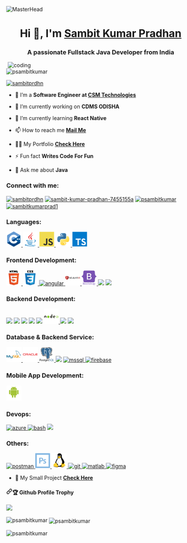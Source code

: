 ![MasterHead](https://drive.google.com/file/d/1Gn8BX3Y_zqHZYnRXspJfD1pyoQH4LRQW/view?usp=sharing)
<h1 class="container typed-ou" align="center">Hi 👋, I'm <a href="http://sambitkumarpradhan.tech">Sambit Kumar Pradhan</a></h1>
<h3 align="center">A passionate Fullstack Java Developer from India</h3>
<img align="right" alt="coding" width="500" src="https://miro.medium.com/max/544/1*IRGHmiGsa16stedQvIaZfw.gif">


<p align="left"> <img src="https://komarev.com/ghpvc/?username=psambitkumar&label=Profile%20views&color=0e75b6&style=flat" alt="psambitkumar" /> </p>

<p align="left"> <a href="https://twitter.com/sambitprdhn" target="blank"><img src="https://img.shields.io/twitter/follow/sambitprdhn?logo=twitter&style=for-the-badge" alt="sambitprdhn" /></a> </p>

- 👯 I’m a **Software Engineer at <a href="https://www.csm.tech/">CSM Technologies</a>**

- 🔭 I’m currently working on **CDMS ODISHA**

- 🌱 I’m currently learning **React Native**

- 📫 How to reach me <b><a href="mailto:admin@sambitkumarpradhan.tech?subject=Mail from GitHub">Mail Me</a></b>

- 👨‍💻 My Portfolio <b><a href="http://sambitkumarpradhan.tech/">Check Here</a></b>

- ⚡ Fun fact **Writes Code For Fun**

- 💬 Ask me about **Java**

<h3 align="left">Connect with me:</h3>
<p align="left">
<a href="https://twitter.com/sambitprdhn" target="blank"><img align="center" src="https://raw.githubusercontent.com/rahuldkjain/github-profile-readme-generator/master/src/images/icons/Social/twitter.svg" alt="sambitprdhn" height="30" width="40" /></a>
<a href="https://linkedin.com/in/sambit-kumar-pradhan-7455155a" target="blank"><img align="center" src="https://raw.githubusercontent.com/rahuldkjain/github-profile-readme-generator/master/src/images/icons/Social/linked-in-alt.svg" alt="sambit-kumar-pradhan-7455155a" height="30" width="40" /></a>
<a href="https://instagram.com/psambitkumar" target="blank"><img align="center" src="https://raw.githubusercontent.com/rahuldkjain/github-profile-readme-generator/master/src/images/icons/Social/instagram.svg" alt="psambitkumar" height="30" width="40" /></a>
<a href="https://www.hackerrank.com/sambitkumarprad1" target="blank"><img align="center" src="https://raw.githubusercontent.com/rahuldkjain/github-profile-readme-generator/master/src/images/icons/Social/hackerrank.svg" alt="sambitkumarprad1" height="30" width="40" /></a>
</p>

<h3 align="left">Languages:</h3>
<p align="left"> 
    <a href="https://www.w3schools.com/cpp/" target="_blank" rel="noreferrer"> <img src="https://raw.githubusercontent.com/devicons/devicon/master/icons/cplusplus/cplusplus-original.svg" alt="cplusplus" width="40" height="40"/> </a>
    <a href="https://www.java.com" target="_blank" rel="noreferrer"> <img src="https://raw.githubusercontent.com/devicons/devicon/master/icons/java/java-original.svg" alt="java" width="40" height="40"/> </a> 
    <a href="https://developer.mozilla.org/en-US/docs/Web/JavaScript" target="_blank" rel="noreferrer"> <img src="https://raw.githubusercontent.com/devicons/devicon/master/icons/javascript/javascript-original.svg" alt="javascript" width="40" height="40"/> </a> 
    <a href="https://www.python.org" target="_blank" rel="noreferrer"> <img src="https://raw.githubusercontent.com/devicons/devicon/master/icons/python/python-original.svg" alt="python" width="40" height="40"/> </a> 
    <a href="https://www.typescriptlang.org/" target="_blank" rel="noreferrer"> <img src="https://raw.githubusercontent.com/devicons/devicon/master/icons/typescript/typescript-original.svg" alt="typescript" width="40" height="40"/> </a> 
</p>

<h3 align="left">Frontend Development:</h3>
<p align="left"> 
    <a href="https://www.w3.org/html/" target="_blank" rel="noreferrer"> <img src="https://raw.githubusercontent.com/devicons/devicon/master/icons/html5/html5-original-wordmark.svg" alt="html5" width="40" height="40"/> </a> 
    <a href="https://www.w3schools.com/css/" target="_blank" rel="noreferrer"> <img src="https://raw.githubusercontent.com/devicons/devicon/master/icons/css3/css3-original-wordmark.svg" alt="css3" width="40" height="40"/> </a> 
    <a href="https://angular.io" target="_blank" rel="noreferrer"> <img src="https://angular.io/assets/images/logos/angular/angular.svg" alt="angular" width="40" height="40"/> </a> 
    <a href="https://angular.io" target="_blank" rel="noreferrer"> <img src="https://raw.githubusercontent.com/devicons/devicon/master/icons/angularjs/angularjs-original-wordmark.svg" alt="angularjs" width="40" height="40"/> </a> 
    <a href="https://getbootstrap.com" target="_blank" rel="noreferrer"> <img src="https://raw.githubusercontent.com/devicons/devicon/master/icons/bootstrap/bootstrap-plain-wordmark.svg" alt="bootstrap" width="40" height="40"/> </a> 
    <a target="_blank" rel="noopener noreferrer" href="https://raw.githubusercontent.com/soumyadip007/soumyadip007/master/img/web/ui/jq.jpg"><img src="https://raw.githubusercontent.com/soumyadip007/soumyadip007/master/img/web/ui/jq.jpg" height="30" style="max-width: 100%;"></a>
    <a target="_blank" rel="noopener noreferrer" href="https://raw.githubusercontent.com/soumyadip007/soumyadip007/master/img/web/ui/ajax.png"><img src="https://raw.githubusercontent.com/soumyadip007/soumyadip007/master/img/web/ui/ajax.png" height="30" style="max-width: 100%;"></a>

</p> 

<h3 align="left">Backend Development:</h3>
<p align="left"> 
    <a target="_blank" rel="noopener noreferrer" href="https://raw.githubusercontent.com/soumyadip007/soumyadip007/master/img/web/backend/j2ee.png"><img src="https://raw.githubusercontent.com/soumyadip007/soumyadip007/master/img/web/backend/j2ee.png" height="30" style="max-width: 100%;"></a>
    <a target="_blank" rel="noopener noreferrer" href="https://raw.githubusercontent.com/soumyadip007/soumyadip007/master/img/web/backend/jsp.png"><img src="https://raw.githubusercontent.com/soumyadip007/soumyadip007/master/img/web/backend/jsp.png" height="30" style="max-width: 100%;"></a>
    <a target="_blank" rel="noopener noreferrer" href="https://raw.githubusercontent.com/soumyadip007/soumyadip007/master/img/web/backend/servlet.png"><img src="https://raw.githubusercontent.com/soumyadip007/soumyadip007/master/img/web/backend/servlet.png" height="30" style="max-width: 100%;"></a>
    <a target="_blank" rel="noopener noreferrer" href="https://raw.githubusercontent.com/soumyadip007/soumyadip007/master/img/web/backend/spring-1.png"><img src="https://raw.githubusercontent.com/soumyadip007/soumyadip007/master/img/web/backend/spring-1.png" height="30" style="max-width: 100%;"></a>
    <a target="_blank" rel="noopener noreferrer" href="https://raw.githubusercontent.com/soumyadip007/soumyadip007/master/img/web/backend/spring-boot.png"><img src="https://raw.githubusercontent.com/soumyadip007/soumyadip007/master/img/web/backend/spring-boot.png" height="30" style="max-width: 100%;"></a>
    <a href="https://nodejs.org" target="_blank" rel="noreferrer"> <img src="https://raw.githubusercontent.com/devicons/devicon/master/icons/nodejs/nodejs-original-wordmark.svg" alt="nodejs" width="40" height="40"/> </a> 
    <a target="_blank" rel="noopener noreferrer" href="https://raw.githubusercontent.com/soumyadip007/soumyadip007/master/img/web/backend/hibernate.jpeg"><img src="https://raw.githubusercontent.com/soumyadip007/soumyadip007/master/img/web/backend/hibernate.jpeg" height="30" style="max-width: 100%;"></a>
    <a target="_blank" rel="noopener noreferrer" href="https://raw.githubusercontent.com/soumyadip007/soumyadip007/master/img/web/backend/tomcat.jpg"><img src="https://raw.githubusercontent.com/soumyadip007/soumyadip007/master/img/web/backend/tomcat.jpg" height="30" style="max-width: 100%;"></a>
</p> 


<h3 align="left">Database & Backend Service:</h3>
<p align="left"> 
    <a href="https://www.mysql.com/" target="_blank" rel="noreferrer"> <img src="https://raw.githubusercontent.com/devicons/devicon/master/icons/mysql/mysql-original-wordmark.svg" alt="mysql" width="40" height="40"/> </a> 
    <a href="https://www.oracle.com/" target="_blank" rel="noreferrer"> <img src="https://raw.githubusercontent.com/devicons/devicon/master/icons/oracle/oracle-original.svg" alt="oracle" width="40" height="40"/> </a> 
    <a href="https://www.postgresql.org" target="_blank" rel="noreferrer"> <img src="https://raw.githubusercontent.com/devicons/devicon/master/icons/postgresql/postgresql-original-wordmark.svg" alt="postgresql" width="40" height="40"/> </a> 
    <a target="_blank" rel="noopener noreferrer" href="https://raw.githubusercontent.com/soumyadip007/soumyadip007/master/img/db/mongo.png"><img src="https://raw.githubusercontent.com/soumyadip007/soumyadip007/master/img/db/mongo.png" height="30" style="max-width: 100%;"></a>
    <a href="https://www.microsoft.com/en-us/sql-server" target="_blank" rel="noreferrer"> <img src="https://www.svgrepo.com/show/303229/microsoft-sql-server-logo.svg" alt="mssql" width="40" height="40"/> </a> 
    <a href="https://firebase.google.com/" target="_blank" rel="noreferrer"> <img src="https://www.vectorlogo.zone/logos/firebase/firebase-icon.svg" alt="firebase" width="40" height="40"/> </a> 

</p>


<h3 align="left">Mobile App Development:</h3>
<p align="left"> 
    <a href="https://developer.android.com" target="_blank" rel="noreferrer"> <img src="https://raw.githubusercontent.com/devicons/devicon/master/icons/android/android-original-wordmark.svg" alt="android" width="40" height="40"/> </a> 
    
</p> 

<h3 align="left">Devops:</h3>
<p align="left"> 
    <a href="https://azure.microsoft.com/en-in/" target="_blank" rel="noreferrer"> <img src="https://www.vectorlogo.zone/logos/microsoft_azure/microsoft_azure-icon.svg" alt="azure" width="40" height="40"/> </a> 
    <a href="https://www.gnu.org/software/bash/" target="_blank" rel="noreferrer"> <img src="https://www.vectorlogo.zone/logos/gnu_bash/gnu_bash-icon.svg" alt="bash" width="40" height="40"/></a> 
    <a target="_blank" rel="noopener noreferrer" href="https://raw.githubusercontent.com/soumyadip007/soumyadip007/master/img/cloud/maven.png"><img src="https://raw.githubusercontent.com/soumyadip007/soumyadip007/master/img/cloud/maven.png" height="30" style="max-width: 100%;"></a>
</p> 

<h3 align="left">Others:</h3>
<p align="left"> 
    <a href="https://postman.com" target="_blank" rel="noreferrer"> <img src="https://www.vectorlogo.zone/logos/getpostman/getpostman-icon.svg" alt="postman" width="40" height="40"/> </a> 
    <a href="https://www.photoshop.com/en" target="_blank" rel="noreferrer"> <img src="https://raw.githubusercontent.com/devicons/devicon/master/icons/photoshop/photoshop-line.svg" alt="photoshop" width="40" height="40"/> </a> 
    <a href="https://www.linux.org/" target="_blank" rel="noreferrer"> <img src="https://raw.githubusercontent.com/devicons/devicon/master/icons/linux/linux-original.svg" alt="linux" width="40" height="40"/> </a> 
    <a href="https://git-scm.com/" target="_blank" rel="noreferrer"> <img src="https://www.vectorlogo.zone/logos/git-scm/git-scm-icon.svg" alt="git" width="40" height="40"/> </a> 
    <a href="https://www.mathworks.com/" target="_blank" rel="noreferrer"> <img src="https://upload.wikimedia.org/wikipedia/commons/2/21/Matlab_Logo.png" alt="matlab" width="40" height="40"/> </a> 
    <a href="https://www.figma.com/" target="_blank" rel="noreferrer"> <img src="https://www.vectorlogo.zone/logos/figma/figma-icon.svg" alt="figma" width="40" height="40"/> </a> 
    
</p> 

- 📂 My Small Project <b><a href="https://www.thefullformdictionary.com">Check Here</a></b>

<div dir="auto">
  <h4 dir="auto"><a id="user-content--github-profile-trophy" class="anchor" href="#-github-profile-trophy" aria-hidden="true"><svg class="octicon octicon-link" viewBox="0 0 16 16" version="1.1" width="16" height="16" aria-hidden="true"><path fill-rule="evenodd" d="M7.775 3.275a.75.75 0 001.06 1.06l1.25-1.25a2 2 0 112.83 2.83l-2.5 2.5a2 2 0 01-2.83 0 .75.75 0 00-1.06 1.06 3.5 3.5 0 004.95 0l2.5-2.5a3.5 3.5 0 00-4.95-4.95l-1.25 1.25zm-4.69 9.64a2 2 0 010-2.83l2.5-2.5a2 2 0 012.83 0 .75.75 0 001.06-1.06 3.5 3.5 0 00-4.95 0l-2.5 2.5a3.5 3.5 0 004.95 4.95l1.25-1.25a.75.75 0 00-1.06-1.06l-1.25 1.25a2 2 0 01-2.83 0z"></path></svg></a><g-emoji class="g-emoji" alias="trophy" fallback-src="https://github.githubassets.com/images/icons/emoji/unicode/1f3c6.png">🏆</g-emoji> Github Profile Trophy</h4>
  <a href="https://github.com/ryo-ma/github-profile-trophy">
    <img src="https://camo.githubusercontent.com/aadbe280268d5470a59718131c85182a4403dfd1f1c2de81da1be6c976acf116/68747470733a2f2f6769746875622d70726f66696c652d74726f7068792e76657263656c2e6170702f3f757365726e616d653d736f756d796164697030303726636f6c756d6e3d3726686964653d50756c6c52657175657374" data-canonical-src="https://github-profile-trophy.vercel.app/?username=soumyadip007&amp;column=7&amp;hide=PullRequest" style="max-width: 100%;">
  </a>
</div>

<p><img align="left" src="https://github-readme-stats.vercel.app/api/top-langs?username=psambitkumar&show_icons=true&locale=en&layout=compact" alt="psambitkumar" /></p>

<p>&nbsp;<img align="center" src="https://github-readme-stats.vercel.app/api?username=psambitkumar&show_icons=true&locale=en" alt="psambitkumar" /></p>

<p><img align="center" src="https://github-readme-streak-stats.herokuapp.com/?user=psambitkumar&" alt="psambitkumar" /></p>
